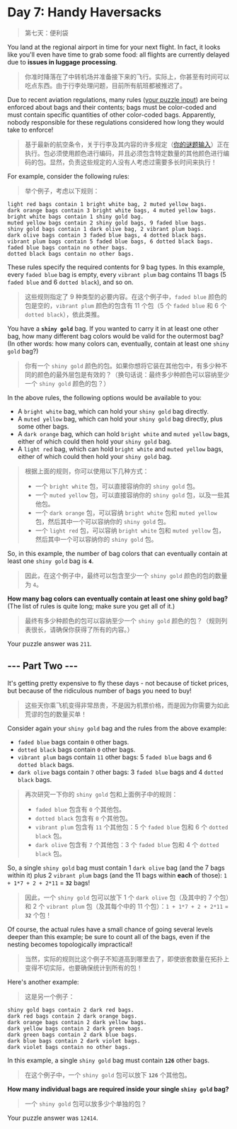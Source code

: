 # Day 7: Handy Haversacks

> 第七天：便利袋

You land at the regional airport in time for your next flight. In fact, it looks like you'll even have time to grab some food: all flights are currently delayed due to **issues in luggage processing**.

> 你准时降落在了中转机场并准备接下来的飞行。实际上，你甚至有时间可以吃点东西。由于行李处理问题，目前所有航班都被推迟了。

Due to recent aviation regulations, many rules ([your puzzle input](day07.txt)) are being enforced about bags and their contents; bags must be color-coded and must contain specific quantities of other color-coded bags. Apparently, nobody responsible for these regulations considered how long they would take to enforce!

> 基于最新的航空条令，关于行李及其内容的许多规定（[你的谜题输入](day07.txt)）正在执行。包必须使用颜色进行编码，并且必须包含特定数量的其他颜色进行编码的包。显然，负责这些规定的人没有人考虑过需要多长时间来执行！

For example, consider the following rules:

> 举个例子，考虑以下规则：

```'
light red bags contain 1 bright white bag, 2 muted yellow bags.
dark orange bags contain 3 bright white bags, 4 muted yellow bags.
bright white bags contain 1 shiny gold bag.
muted yellow bags contain 2 shiny gold bags, 9 faded blue bags.
shiny gold bags contain 1 dark olive bag, 2 vibrant plum bags.
dark olive bags contain 3 faded blue bags, 4 dotted black bags.
vibrant plum bags contain 5 faded blue bags, 6 dotted black bags.
faded blue bags contain no other bags.
dotted black bags contain no other bags.
```

These rules specify the required contents for 9 bag types. In this example, every `faded blue` bag is empty, every `vibrant plum` bag contains 11 bags (5 `faded blue` and 6 `dotted black`), and so on.

> 这些规则指定了 9 种类型的必要内容。在这个例子中，`faded blue` 颜色的包是空的，`vibrant plum` 颜色的包含有 11 个包（5 个 `faded blue` 和 6 个 `dotted black`），依此类推。

You have a **`shiny gold`** bag. If you wanted to carry it in at least one other bag, how many different bag colors would be valid for the outermost bag? (In other words: how many colors can, eventually, contain at least one `shiny gold` bag?)

> 你有一个 `shiny gold` 颜色的包。如果你想将它装在其他包中，有多少种不同的颜色的最外层包是有效的？（换句话说：最终多少种颜色可以容纳至少一个 `shiny gold` 颜色的包？）

In the above rules, the following options would be available to you:

- A `bright white` bag, which can hold your `shiny gold` bag directly.
- A `muted yellow` bag, which can hold your `shiny gold` bag directly, plus some other bags.
- A `dark orange` bag, which can hold `bright white` and `muted yellow` bags, either of which could then hold your `shiny gold` bag.
- A `light red` bag, which can hold `bright white` and `muted yellow` bags, either of which could then hold your `shiny gold` bag.

> 根据上面的规则，你可以使用以下几种方式：
>
> - 一个 `bright white` 包，可以直接容纳你的 `shiny gold` 包。
> - 一个 `muted yellow` 包，可以直接容纳你的 `shiny gold` 包，以及一些其他包。
> - 一个 `dark orange` 包，可以容纳 `bright white` 包和 `muted yellow` 包，然后其中一个可以容纳你的 `shiny gold` 包。
> - 一个 `light red` 包，可以容纳 `bright white` 包和 `muted yellow` 包，然后其中一个可以容纳你的 `shiny gold` 包。

So, in this example, the number of bag colors that can eventually contain at least one `shiny gold` bag is **`4`**.

> 因此，在这个例子中，最终可以包含至少一个 `shiny gold` 颜色的包的数量为 `4`。

**How many bag colors can eventually contain at least one shiny gold bag?** (The list of rules is quite long; make sure you get all of it.)

> 最终有多少种颜色的包可以容纳至少一个 `shiny gold` 颜色的包？（规则列表很长，请确保你获得了所有的内容。）

Your puzzle answer was `211`.

## --- Part Two ---

It's getting pretty expensive to fly these days - not because of ticket prices, but because of the ridiculous number of bags you need to buy!

> 这些天你乘飞机变得非常昂贵，不是因为机票价格，而是因为你需要为如此荒谬的包的数量买单！

Consider again your `shiny gold` bag and the rules from the above example:

- `faded blue` bags contain `0` other bags.
- `dotted black` bags contain `0` other bags.
- `vibrant plum` bags contain `11` other bags: 5 `faded blue` bags and 6 `dotted black` bags.
- `dark olive` bags contain `7` other bags: 3 `faded blue` bags and 4 `dotted black` bags.

> 再次研究一下你的 `shiny gold` 包和上面例子中的规则：
>
> - `faded blue` 包含有 `0` 个其他包。
> - `dotted black` 包含有 `0` 个其他包。
> - `vibrant plum` 包含有 `11` 个其他包：5 个 `faded blue` 包和 6 个 `dotted black` 包。
> - `dark olive` 包含有 `7` 个其他包：3 个 `faded blue` 包和 4 个 `dotted black` 包。

So, a single `shiny gold` bag must contain 1 `dark olive` bag (and the 7 bags within it) plus 2 `vibrant plum` bags (and the 11 bags within **each** of those): `1 + 1*7 + 2 + 2*11` = **`32`** bags!

> 因此，一个 `shiny gold` 包可以放下 1 个 `dark olive` 包（及其中的 7 个包）和 2 个 `vibrant plum` 包（及其每个中的 11 个包）：`1 + 1*7 + 2 + 2*11` = **`32`** 个包！

Of course, the actual rules have a small chance of going several levels deeper than this example; be sure to count all of the bags, even if the nesting becomes topologically impractical!

> 当然，实际的规则比这个例子不知道高到哪里去了，即使嵌套数量在拓扑上变得不切实际，也要确保统计到所有的包！

Here's another example:

> 这是另一个例子：

```'
shiny gold bags contain 2 dark red bags.
dark red bags contain 2 dark orange bags.
dark orange bags contain 2 dark yellow bags.
dark yellow bags contain 2 dark green bags.
dark green bags contain 2 dark blue bags.
dark blue bags contain 2 dark violet bags.
dark violet bags contain no other bags.
```

In this example, a single `shiny gold` bag must contain **`126`** other bags.

> 在这个例子中，一个 `shiny gold` 包可以放下 **`126`** 个其他包。

**How many individual bags are required inside your single `shiny gold` bag?**

> 一个 `shiny gold` 包可以放多少个单独的包？

Your puzzle answer was `12414`.
